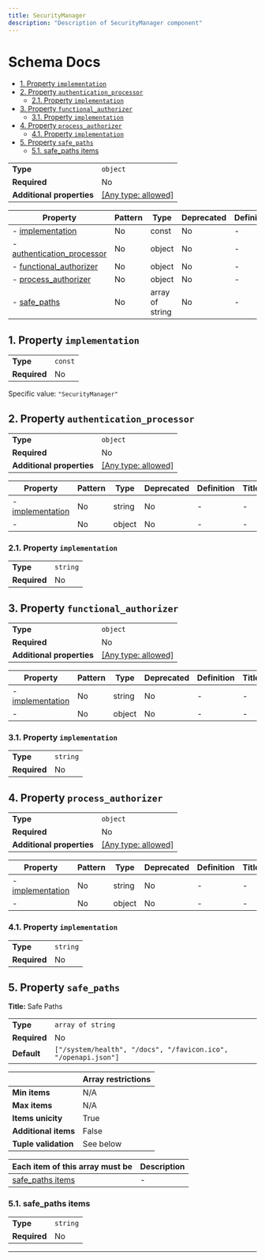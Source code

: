 ```yaml
---
title: SecurityManager
description: "Description of SecurityManager component"
---
```

# Schema Docs

- [1. Property `implementation`](#implementation)
- [2. Property `authentication_processor`](#authentication_processor)
  - [2.1. Property `implementation`](#authentication_processor_implementation)
- [3. Property `functional_authorizer`](#functional_authorizer)
  - [3.1. Property `implementation`](#functional_authorizer_implementation)
- [4. Property `process_authorizer`](#process_authorizer)
  - [4.1. Property `implementation`](#process_authorizer_implementation)
- [5. Property `safe_paths`](#safe_paths)
  - [5.1. safe_paths items](#autogenerated_heading_2)

|                           |                                                                           |
| ------------------------- | ------------------------------------------------------------------------- |
| **Type**                  | `object`                                                                  |
| **Required**              | No                                                                        |
| **Additional properties** | [[Any type: allowed]](# "Additional Properties of any type are allowed.") |

| Property                                                 | Pattern | Type            | Deprecated | Definition | Title/Description |
| -------------------------------------------------------- | ------- | --------------- | ---------- | ---------- | ----------------- |
| - [implementation](#implementation )                     | No      | const           | No         | -          | -                 |
| - [authentication_processor](#authentication_processor ) | No      | object          | No         | -          | -                 |
| - [functional_authorizer](#functional_authorizer )       | No      | object          | No         | -          | -                 |
| - [process_authorizer](#process_authorizer )             | No      | object          | No         | -          | -                 |
| - [safe_paths](#safe_paths )                             | No      | array of string | No         | -          | Safe Paths        |

## <a name="implementation"></a>1. Property `implementation`

|              |         |
| ------------ | ------- |
| **Type**     | `const` |
| **Required** | No      |

Specific value: `"SecurityManager"`

## <a name="authentication_processor"></a>2. Property `authentication_processor`

|                           |                                                                           |
| ------------------------- | ------------------------------------------------------------------------- |
| **Type**                  | `object`                                                                  |
| **Required**              | No                                                                        |
| **Additional properties** | [[Any type: allowed]](# "Additional Properties of any type are allowed.") |

| Property                                                      | Pattern | Type   | Deprecated | Definition | Title/Description |
| ------------------------------------------------------------- | ------- | ------ | ---------- | ---------- | ----------------- |
| - [implementation](#authentication_processor_implementation ) | No      | string | No         | -          | -                 |
| - [](#authentication_processor_additionalProperties )         | No      | object | No         | -          | -                 |

### <a name="authentication_processor_implementation"></a>2.1. Property `implementation`

|              |          |
| ------------ | -------- |
| **Type**     | `string` |
| **Required** | No       |

## <a name="functional_authorizer"></a>3. Property `functional_authorizer`

|                           |                                                                           |
| ------------------------- | ------------------------------------------------------------------------- |
| **Type**                  | `object`                                                                  |
| **Required**              | No                                                                        |
| **Additional properties** | [[Any type: allowed]](# "Additional Properties of any type are allowed.") |

| Property                                                   | Pattern | Type   | Deprecated | Definition | Title/Description |
| ---------------------------------------------------------- | ------- | ------ | ---------- | ---------- | ----------------- |
| - [implementation](#functional_authorizer_implementation ) | No      | string | No         | -          | -                 |
| - [](#functional_authorizer_additionalProperties )         | No      | object | No         | -          | -                 |

### <a name="functional_authorizer_implementation"></a>3.1. Property `implementation`

|              |          |
| ------------ | -------- |
| **Type**     | `string` |
| **Required** | No       |

## <a name="process_authorizer"></a>4. Property `process_authorizer`

|                           |                                                                           |
| ------------------------- | ------------------------------------------------------------------------- |
| **Type**                  | `object`                                                                  |
| **Required**              | No                                                                        |
| **Additional properties** | [[Any type: allowed]](# "Additional Properties of any type are allowed.") |

| Property                                                | Pattern | Type   | Deprecated | Definition | Title/Description |
| ------------------------------------------------------- | ------- | ------ | ---------- | ---------- | ----------------- |
| - [implementation](#process_authorizer_implementation ) | No      | string | No         | -          | -                 |
| - [](#process_authorizer_additionalProperties )         | No      | object | No         | -          | -                 |

### <a name="process_authorizer_implementation"></a>4.1. Property `implementation`

|              |          |
| ------------ | -------- |
| **Type**     | `string` |
| **Required** | No       |

## <a name="safe_paths"></a>5. Property `safe_paths`

**Title:** Safe Paths

|              |                                                                |
| ------------ | -------------------------------------------------------------- |
| **Type**     | `array of string`                                              |
| **Required** | No                                                             |
| **Default**  | `["/system/health", "/docs", "/favicon.ico", "/openapi.json"]` |

|                      | Array restrictions |
| -------------------- | ------------------ |
| **Min items**        | N/A                |
| **Max items**        | N/A                |
| **Items unicity**    | True               |
| **Additional items** | False              |
| **Tuple validation** | See below          |

| Each item of this array must be       | Description |
| ------------------------------------- | ----------- |
| [safe_paths items](#safe_paths_items) | -           |

### <a name="autogenerated_heading_2"></a>5.1. safe_paths items

|              |          |
| ------------ | -------- |
| **Type**     | `string` |
| **Required** | No       |

----------------------------------------------------------------------------------------------------------------------------
